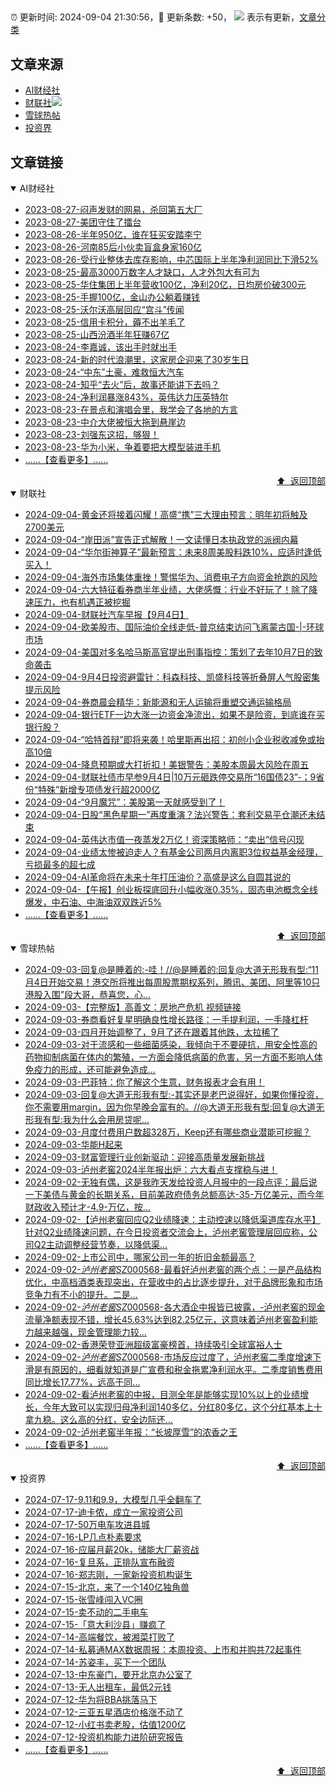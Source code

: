 ##

:alarm_clock: 更新时间: 2024-09-04 21:30:56，:rocket: 更新条数: +50， ![](/assets/dot.png) 表示有更新，[文章分类](/TAGS.md)

## 文章来源

- [AI财经社](#ai财经社)  
- [财联社](#财联社)![](/assets/dot.png)   
- [雪球热帖](#雪球热帖)  
- [投资界](#投资界)  

## 文章链接

<details open>
<summary id="ai财经社">
 AI财经社
</summary>


- [2023-08-27-闷声发财的网易，杀回第五大厂](https://www.aicaijing.com.cn/article/18610)  
- [2023-08-27-美团守住了擂台](https://www.aicaijing.com.cn/article/18611)  
- [2023-08-26-半年950亿，谁在狂买安踏李宁](https://www.aicaijing.com.cn/article/18607)  
- [2023-08-26-河南85后小伙卖盲盒身家160亿](https://www.aicaijing.com.cn/article/18608)  
- [2023-08-26-受行业整体去库存影响，中芯国际上半年净利润同比下滑52%](https://www.aicaijing.com.cn/article/18609)  
- [2023-08-25-最高3000万数字人才缺口，人才外包大有可为](https://www.aicaijing.com.cn/article/18601)  
- [2023-08-25-华住集团上半年营收100亿，净利20亿，日均房价破300元](https://www.aicaijing.com.cn/article/18602)  
- [2023-08-25-手握100亿，金山办公躺着赚钱](https://www.aicaijing.com.cn/article/18603)  
- [2023-08-25-沃尔沃高层回应“宫斗”传闻](https://www.aicaijing.com.cn/article/18604)  
- [2023-08-25-信用卡积分，薅不出羊毛了](https://www.aicaijing.com.cn/article/18605)  
- [2023-08-25-山西汾酒半年狂赚67亿](https://www.aicaijing.com.cn/article/18606)  
- [2023-08-24-李嘉诚，该出手时就出手](https://www.aicaijing.com.cn/article/18596)  
- [2023-08-24-新的时代浪潮里，这家房企迎来了30岁生日](https://www.aicaijing.com.cn/article/18597)  
- [2023-08-24-“中东”土豪，难救恒大汽车](https://www.aicaijing.com.cn/article/18598)  
- [2023-08-24-知乎“去火”后，故事还能讲下去吗？](https://www.aicaijing.com.cn/article/18599)  
- [2023-08-24-净利润暴涨843%，英伟达力压英特尔](https://www.aicaijing.com.cn/article/18600)  
- [2023-08-23-在景点和演唱会里，我学会了各地的方言](https://www.aicaijing.com.cn/article/18591)  
- [2023-08-23-中介大佬被恒大拖到悬崖边](https://www.aicaijing.com.cn/article/18592)  
- [2023-08-23-刘强东这招，够狠！](https://www.aicaijing.com.cn/article/18593)  
- [2023-08-23-华为小米，争着要把大模型装进手机](https://www.aicaijing.com.cn/article/18594)  
- [......【查看更多】......](/details/AI财经社.md)

<div align="right"><a href="#文章来源">⬆ &nbsp;返回顶部</a></div>
</details>

<details open>
<summary id="财联社">
 财联社
</summary>


- [2024-09-04-黄金还将接着闪耀！高盛“携”三大理由预言：明年初将触及2700美元](https://www.cls.cn/detail/1788238)  
- [2024-09-04-“岸田派”宣告正式解散！一文读懂日本执政党的派阀内幕](https://www.cls.cn/detail/1788224)  
- [2024-09-04-“华尔街神算子”最新预言：未来8周美股料跌10%，应适时逢低买入！](https://www.cls.cn/detail/1788146)  
- [2024-09-04-海外市场集体重挫！警惕华为、消费电子方向资金抢跑的风险](https://www.cls.cn/detail/1788126)  
- [2024-09-04-六大特征看券商半年业绩，大佬感慨：行业不好玩了！除了降速压力，也有机遇正被挖掘](https://www.cls.cn/detail/1788088)  
- [2024-09-04-财联社汽车早报【9月4日】](https://www.cls.cn/detail/1788042)  
- [2024-09-04-欧美股市、国际油价全线走低-普京结束访问飞离蒙古国-|-环球市场](https://www.cls.cn/detail/1788033)  
- [2024-09-04-美国对多名哈马斯高官提出刑事指控：策划了去年10月7日的致命袭击](https://www.cls.cn/detail/1788022)  
- [2024-09-04-9月4日投资避雷针：科森科技、凯盛科技等折叠屏人气股密集提示风险](https://www.cls.cn/detail/1788015)  
- [2024-09-04-券商晨会精华：新能源和无人运输将重塑交通运输格局](https://www.cls.cn/detail/1788031)  
- [2024-09-04-银行ETF一边大涨一边资金净流出，如果不是险资，到底谁在买银行股？](https://www.cls.cn/detail/1788040)  
- [2024-09-04-“哈特首辩”即将来袭！哈里斯再出招：初创小企业税收减免或抬高10倍](https://www.cls.cn/detail/1788032)  
- [2024-09-04-降息预期或大打折扣！美银警告：美股本周最大风险在周五](https://www.cls.cn/detail/1788086)  
- [2024-09-04-财联社债市早参9月4日|10万元砸跌停交易所“16国债23”-；9省份“特殊”新增专项债发行超2000亿](https://www.cls.cn/detail/1788045)  
- [2024-09-04-“9月魔咒”：美股第一天就感受到了！](https://www.cls.cn/detail/1788129)  
- [2024-09-04-日股“黑色星期一”再度重演？法兴警告：套利交易平仓潮还未结束](https://www.cls.cn/detail/1788183)  
- [2024-09-04-英伟达市值一夜蒸发2万亿！资深策略师：“卖出”信号闪现](https://www.cls.cn/detail/1788248)  
- [2024-09-04-业绩太惨被迫走人？有基金公司两月内离职3位权益基金经理，亏损最多的超七成](https://www.cls.cn/detail/1788270)  
- [2024-09-04-AI革命将在未来十年打压油价？高盛是这么自圆其说的](https://www.cls.cn/detail/1788244)  
- [2024-09-04-【午报】创业板探底回升小幅收涨0.35%，固态电池概念全线爆发，中石油、中海油双双跌近5%](https://www.cls.cn/detail/1788325)  
- [......【查看更多】......](/details/财联社.md)

<div align="right"><a href="#文章来源">⬆ &nbsp;返回顶部</a></div>
</details>

<details open>
<summary id="雪球热帖">
 雪球热帖
</summary>


- [2024-09-03-回复@是睡着的:-哇！//@是睡着的:回复@大道无形我有型:“11月4日开始交易！港交所将推出每周股票期权系列，腾讯、美团、阿里等10只港股入围”段大哥，恭喜您，心...](https://xueqiu.com/1247347556/303379128)  
- [2024-09-03-【完整版】高善文：房地产危机&nbsp;视频链接](https://xueqiu.com/6528852209/303399624)  
- [2024-09-03-券商看好复星明确良性增长路径：一手提利润，一手降杠杆](https://xueqiu.com/8151841495/303377388)  
- [2024-09-03-四月开始调整了，9月了还在跟着其他跌，太拉稀了](https://xueqiu.com/2241249492/303387849)  
- [2024-09-03-对于流感和一些细菌感染，我倾向于不要硬抗，用安全性高的药物抑制病菌在体内的繁殖，一方面会降低病菌的危害，另一方面不影响人体免疫力的形成，还可能避免造成...](https://xueqiu.com/9220236682/303368438)  
- [2024-09-03-巴菲特：你了解这个生意，财务报表才会有用！](https://xueqiu.com/8959246745/303391336)  
- [2024-09-03-回复@大道无形我有型:-其实还是老巴说得好，如果你懂投资，你不需要用margin，因为你早晚会富有的。//@大道无形我有型:回复@大道无形我有型:我为什么会用房贷呢...](https://xueqiu.com/1247347556/303403795)  
- [2024-09-03-月度付费用户数超328万，Keep还有哪些商业潜能可挖掘？](https://xueqiu.com/6990276842/303411423)  
- [2024-09-03-华能H起来](https://xueqiu.com/2241249492/303408734)  
- [2024-09-03-财富管理行业创新驱动：迎接高质量发展新挑战](https://xueqiu.com/3103465982/303417992)  
- [2024-09-03-泸州老窖2024半年报出炉：六大看点支撑稳与进！](https://xueqiu.com/2496980475/303434863)  
- [2024-09-02-无独有偶，这是我昨天发给投资人月报中的一段点评：最后说一下美债与黄金的长期关系，目前美政府债务总额高达-35-万亿美元，而今年财政收入预计才-4.9-万亿，按...](https://xueqiu.com/8058064790/303359495)  
- [2024-09-02-【泸州老窖回应Q2业绩降速：主动控速以降低渠道库存水平】针对Q2业绩降速问题，在今日投资者交流会上，泸州老窖管理层回应称，公司Q2主动调整经营节奏，以降低渠...](https://xueqiu.com/5124430882/303336094)  
- [2024-09-02-上市公司中，哪家公司一年的折旧金额最高？](https://xueqiu.com/8790885129/303311932)  
- [2024-09-02-$泸州老窖SZ000568$-最看好泸州老窖的两个点：一是产品结构优化，中高档酒类表现突出，在营收中的占比逐步提升，对于品牌形象和市场竞争力有不小的提升。二是...](https://xueqiu.com/9677538699/303301691)  
- [2024-09-02-$泸州老窖SZ000568$-各大酒企中报皆已披露，-泸州老窖的现金流量净额表现不错，增长45.63%达到82.25亿元，这意味着泸州老窖盈利能力越来越强，现金管理能力较...](https://xueqiu.com/5011489057/303293803)  
- [2024-09-02-香港荣登亚洲超级富豪榜首，持续吸引全球富裕人士](https://xueqiu.com/1170315808/303286317)  
- [2024-09-02-$泸州老窖SZ000568$-市场反应过度了，泸州老窖二季度增速下滑是有原因的，细看就知道是广宣费和税金拖累净利润水平。二季度销售费用同比增长17.77%，远高于同...](https://xueqiu.com/3137865133/303279434)  
- [2024-09-02-看泸州老窖的中报，目测全年是能够实现10%以上的业绩增长，今年大致可以实现归母净利润140多亿，分红80多亿，这个分红基本上十拿九稳。这么高的分红，安全边际还...](https://xueqiu.com/9572732050/303267351)  
- [2024-09-02-泸州老窖半年报：“长坡厚雪”的浓香之王](https://xueqiu.com/6056806984/303234560)  
- [......【查看更多】......](/details/雪球热帖.md)

<div align="right"><a href="#文章来源">⬆ &nbsp;返回顶部</a></div>
</details>

<details open>
<summary id="投资界">
 投资界
</summary>


- [2024-07-17-9.11和9.9，大模型几乎全翻车了](https://posts.careerengine.us/p/6697778c44726b29bffa3a09)  
- [2024-07-17-迪卡侬，成立一家投资公司](https://posts.careerengine.us/p/6697778c44726b29bffa3a01)  
- [2024-07-17-50万电车攻进县城](https://posts.careerengine.us/p/6697779c831e1d29eea44253)  
- [2024-07-16-LP几点朴素要求](https://posts.careerengine.us/p/669636a8720ed522248054dc)  
- [2024-07-16-应届月薪20k，储能大厂薪资战](https://posts.careerengine.us/p/669636a8720ed522248054d4)  
- [2024-07-16-复旦系，正排队宣布融资](https://posts.careerengine.us/p/66963699cb38e136a496986c)  
- [2024-07-16-郑志刚，一家新投资机构诞生](https://posts.careerengine.us/p/66963699cb38e136a4969874)  
- [2024-07-15-北京，来了一个140亿独角兽](https://posts.careerengine.us/p/6694db59a0c3ac562b61f9af)  
- [2024-07-15-张雪峰闯入VC圈](https://posts.careerengine.us/p/6694db59a0c3ac562b61f9b7)  
- [2024-07-15-卖不动的二手电车](https://posts.careerengine.us/p/6694db6836b2f1565d9b541a)  
- [2024-07-15-「意大利沙县」赚疯了](https://posts.careerengine.us/p/6694db6836b2f1565d9b5422)  
- [2024-07-14-高端餐饮，被湘菜打败了](https://posts.careerengine.us/p/6693862333c6e710d0bf9dc4)  
- [2024-07-14-私募通MAX数据周报：本周投资、上市和并购共72起事件](https://posts.careerengine.us/p/6693862333c6e710d0bf9dcc)  
- [2024-07-14-苏姿丰，买下一个团队](https://posts.careerengine.us/p/6693861481427510b2b9c123)  
- [2024-07-13-中东豪门，要开北京办公室了](https://posts.careerengine.us/p/66922794a876f80d113b51fe)  
- [2024-07-13-无人出租车，最低2元钱](https://posts.careerengine.us/p/669227b82202ae0dfac5d713)  
- [2024-07-12-华为将BBA挑落马下](https://posts.careerengine.us/p/6690a6c68082df14ead7eaac)  
- [2024-07-12-三亚五星酒店价格涨不动了](https://posts.careerengine.us/p/6690a6c68082df14ead7eaa4)  
- [2024-07-12-小红书卖老股，估值1200亿](https://posts.careerengine.us/p/6690a6b756b00014bcc00e8f)  
- [2024-07-12-投资机构能力进阶研究报告](https://posts.careerengine.us/p/6690a6b756b00014bcc00e87)  
- [......【查看更多】......](/details/投资界.md)

<div align="right"><a href="#文章来源">⬆ &nbsp;返回顶部</a></div>
</details>
